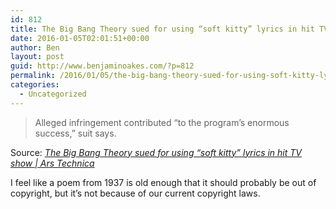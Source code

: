 ```yaml
---
id: 812
title: The Big Bang Theory sued for using “soft kitty” lyrics in hit TV show
date: 2016-01-05T02:01:51+00:00
author: Ben
layout: post
guid: http://www.benjaminoakes.com/?p=812
permalink: /2016/01/05/the-big-bang-theory-sued-for-using-soft-kitty-lyrics-in-hit-tv-show/
categories:
  - Uncategorized
---
```

> Alleged infringement contributed &#8220;to the program&#8217;s enormous success,&#8221; suit says.

Source: _[The Big Bang Theory sued for using “soft kitty” lyrics in hit TV show | Ars Technica](http://arstechnica.com/tech-policy/2016/01/the-big-bang-theory-sued-for-using-soft-kitty-lyrics-in-hit-tv-show/)_

I feel like a poem from 1937 is old enough that it should probably be out of copyright, but it&#8217;s not because of our current copyright laws.